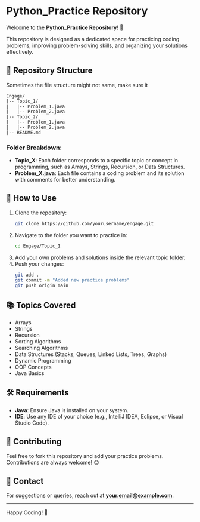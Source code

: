 # Python_Practice Repository

Welcome to the **Python_Practice Repository**! 🚀

This repository is designed as a dedicated space for practicing coding problems, improving problem-solving skills, and organizing your solutions effectively.

## 📂 Repository Structure

Sometimes the file structure might not same, make sure it

```
Engage/
|-- Topic_1/
|   |-- Problem_1.java
|   |-- Problem_2.java
|-- Topic_2/
|   |-- Problem_1.java
|   |-- Problem_2.java
|-- README.md
```

### Folder Breakdown:

- **Topic_X**: Each folder corresponds to a specific topic or concept in programming, such as Arrays, Strings, Recursion, or Data Structures.
- **Problem_X.java**: Each file contains a coding problem and its solution with comments for better understanding.

## 🚦 How to Use

1. Clone the repository:
   ```bash
   git clone https://github.com/yourusername/engage.git
   ```
2. Navigate to the folder you want to practice in:
   ```bash
   cd Engage/Topic_1
   ```
3. Add your own problems and solutions inside the relevant topic folder.
4. Push your changes:
   ```bash
   git add .
   git commit -m "Added new practice problems"
   git push origin main
   ```

## 📚 Topics Covered

- Arrays
- Strings
- Recursion
- Sorting Algorithms
- Searching Algorithms
- Data Structures (Stacks, Queues, Linked Lists, Trees, Graphs)
- Dynamic Programming
- OOP Concepts
- Java Basics

## 🛠️ Requirements

- **Java**: Ensure Java is installed on your system.
- **IDE**: Use any IDE of your choice (e.g., IntelliJ IDEA, Eclipse, or Visual Studio Code).

## 🌟 Contributing

Feel free to fork this repository and add your practice problems. Contributions are always welcome! 😊

## 📧 Contact

For suggestions or queries, reach out at **your.email@example.com**.

---

Happy Coding! 🎉
